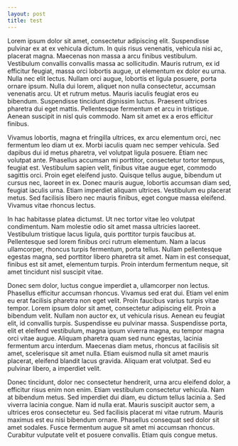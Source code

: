 ```yaml
---
layout: post
title: test
---
```


Lorem ipsum dolor sit amet, consectetur adipiscing elit. Suspendisse pulvinar ex at ex vehicula dictum. In quis risus venenatis, vehicula nisi ac, placerat magna. Maecenas non massa a arcu finibus vestibulum. Vestibulum convallis convallis massa ac sollicitudin. Mauris rutrum, ex id efficitur feugiat, massa orci lobortis augue, ut elementum ex dolor eu urna. Nulla nec elit lectus. Nullam orci augue, lobortis et ligula posuere, porta ornare ipsum. Nulla dui lorem, aliquet non nulla consectetur, accumsan venenatis arcu. Ut et rutrum metus. Mauris iaculis feugiat eros eu bibendum. Suspendisse tincidunt dignissim luctus. Praesent ultrices pharetra dui eget mattis. Pellentesque fermentum et arcu in tristique. Aenean suscipit in nisl quis commodo. Nam sit amet ex a eros efficitur finibus.

Vivamus lobortis, magna et fringilla ultrices, ex arcu elementum orci, nec fermentum leo diam ut ex. Morbi iaculis quam nec semper vehicula. Sed dapibus dui id metus pharetra, vel volutpat ligula posuere. Etiam nec volutpat ante. Phasellus accumsan mi porttitor, consectetur tortor tempus, feugiat est. Vestibulum sapien velit, finibus vitae augue eget, commodo sagittis orci. Proin eget eleifend justo. Quisque tellus augue, bibendum ut cursus nec, laoreet in ex. Donec mauris augue, lobortis accumsan diam sed, feugiat iaculis urna. Etiam imperdiet aliquam ultrices. Vestibulum eu placerat metus. Sed facilisis libero nec mauris finibus, eget congue massa eleifend. Vivamus vitae rhoncus lectus.

In hac habitasse platea dictumst. Ut nec tortor vitae leo volutpat condimentum. Nam molestie odio sit amet massa ultricies laoreet. Vestibulum tristique lacus ligula, quis porttitor turpis faucibus at. Pellentesque sed lorem finibus orci rutrum elementum. Nam a lacus ullamcorper, rhoncus turpis fermentum, porta tellus. Nullam pellentesque egestas magna, sed porttitor libero pharetra sit amet. Nam in est consequat, finibus est sit amet, elementum turpis. Proin interdum fermentum neque, sit amet tincidunt nisl suscipit vitae.

Donec sem dolor, luctus congue imperdiet a, ullamcorper non lectus. Phasellus efficitur accumsan rhoncus. Vivamus sed erat dui. Etiam vel enim eu erat facilisis pharetra non eget velit. Proin faucibus varius turpis vitae tempor. Lorem ipsum dolor sit amet, consectetur adipiscing elit. Proin a bibendum velit. Nullam non auctor ex, ut vehicula risus. Aenean eu feugiat elit, id convallis turpis. Suspendisse eu pulvinar massa. Suspendisse porta, elit et eleifend vestibulum, magna ipsum viverra magna, eu tempor magna orci vitae augue. Aliquam pharetra quam sed nunc egestas, lacinia fermentum arcu interdum. Maecenas diam metus, rhoncus at facilisis sit amet, scelerisque sit amet nulla. Etiam euismod nulla sit amet mauris placerat, eleifend blandit lacus gravida. Aliquam erat volutpat. Sed eu pulvinar libero, a imperdiet velit.

Donec tincidunt, dolor nec consectetur hendrerit, urna arcu eleifend dolor, a efficitur risus enim non enim. Etiam vestibulum consectetur vehicula. Nam at bibendum metus. Sed imperdiet dui diam, eu dictum tellus lacinia a. Sed viverra lacinia congue. Nam id nulla erat. Mauris suscipit auctor sem, a ultrices eros consectetur eu. Sed facilisis placerat mi vitae rutrum. Mauris maximus est eu nisi bibendum ornare. Phasellus consequat sed dolor sit amet sodales. Fusce fermentum augue sit amet mi accumsan rhoncus. Curabitur vulputate velit et posuere convallis. Etiam quis congue metus.